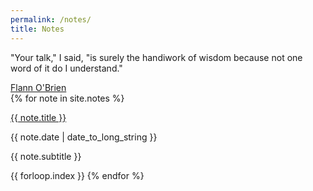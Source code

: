```yaml
---
permalink: /notes/
title: Notes
---
```

<div id='notes' class='wrap'>
    <div id='intro'>
        <div class='quote'>
            <p>"Your talk," I said, "is surely the handiwork of wisdom because not one word of it do I understand."</p>
            <a href='https://www.goodreads.com/author/quotes/15248.Flann_O_Brien' target='_blank'>Flann O'Brien</a>
        </div>
    </div>
    <div id='study_notes' class='section'>
        {% for note in site.notes %}
            <div class='note-row'>
                <p class='note-title'>
                    <a href="{{ note.url }}">
                        {{ note.title }}
                    </a>
                </p>
                <p class='note-date'>
                    {{ note.date | date_to_long_string }}
                </p>
            </div>
            <p class='note-subtitle'>
                {{ note.subtitle }}
            </p>
            <span class='hidden'>{{ forloop.index }}</span>
        {% endfor %}
    </div>
</div>